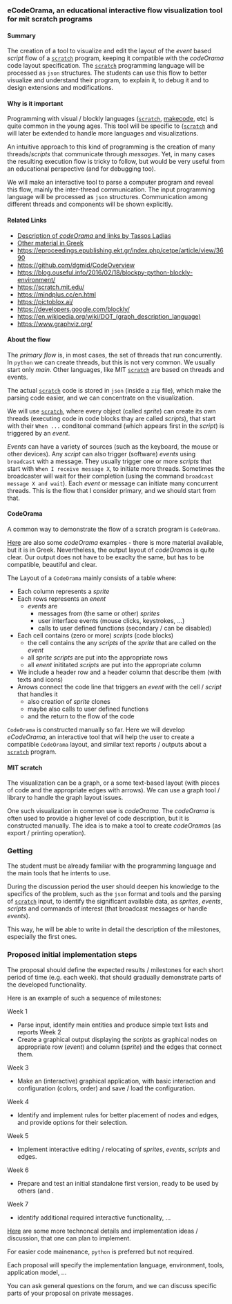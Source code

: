 ### eCodeOrama, an educational interactive flow visualization tool for mit scratch programs

#### Summary

The creation of a tool to visualize and edit the layout of the *event* based *script* flow of a [`scratch`](https://scratch.mit.edu) program, keeping it compatible with the *codeOrama* code layout specification.
The [`scratch`](https://scratch.mit.edu) programming language will be processed as `json` structures.
The students can use this flow to better visualize and understand their program, to explain it, to debug it and to design extensions and modifications.

#### Why is it important

Programming with visual / blockly languages
([`scratch`](https://scratch.mit.edu), [makecode](https://makecode.microbit.org/), etc)
is quite common in the young ages.
This tool will be specific to ([`scratch`](https://scratch.mit.edu) and will later be extended to handle more languages and visualizations.

An intuitive approach to this kind of programming is the creation of many threads/*scripts* that communicate through *messages*.
Yet, in many cases the resulting execution flow is tricky to follow,
but would be very useful from an educational perspective (and for debugging too).

We will make an interactive tool to parse a computer program and reveal this flow,
mainly the inter-thread communication.
The input programming language will be processed as `json` structures.
Communication among different threads and components will be shown explicitly.

#### Related Links

  * [Description of *codeOrama* and links by Tassos Ladias](TassosLadias.html)
  * [Other material in Greek](GreekRef)
  * https://eproceedings.epublishing.ekt.gr/index.php/cetpe/article/view/3690
  * https://github.com/dgmid/CodeOverview
  * https://blog.ouseful.info/2016/02/18/blockpy-python-blockly-environment/
  * https://scratch.mit.edu/
  * https://mindplus.cc/en.html
  * https://pictoblox.ai/
  * https://developers.google.com/blockly/
  * https://en.wikipedia.org/wiki/DOT_(graph_description_language)
  * https://www.graphviz.org/

#### About the flow

The *primary flow* is, in most cases, the set of threads that run concurrently.
In `python` we can create threads, but this is not very common.
We usually start only *main*. 
Other languages, like MIT [`scratch`](https://scratch.mit.edu) are based on threads and events.

The actual [`scratch`](https://scratch.mit.edu) code is stored in `json` (inside a `zip` file),
which make the parsing code easier,
and we can concentrate on the visualization.

We will use [`scratch`](https://scratch.mit.edu), where
every object (called *sprite*) can create its own threads (executing code in code blocks thay are called *scripts*),
that start with their `When ...` conditonal command (which appears first in the *script*) is triggered by an *event*.

*Events* can have a variety of sources (such as the keyboard, the mouse or other devices).
Any *script* can also trigger (software) *events* using `broadcast` with a message.
They usually trigger one or more *scripts* that start with `When I receive message X`, to initiate more threads.
Sometimes the broadcaster will wait for their completion (using the command `broadcast message X and wait`).
Each *event* or message can initiate many concurrent threads.
This is the flow that I consider primary, and we should start from that.

#### CodeOrama

A common way to demonstrate the flow of a scratch program is `CodeOrama`.

[Here](Examples) are also some *codeOrama* examples - there is more material available, but it is in Greek.
Nevertheless, the output layout of *codeOrama*s is quite clear.
Our output does not have to be exaclty the same, but has to be compatible, beautiful and clear.

The Layout of a `CodeOrama` mainly consists of a table where:

  * Each column represents a *sprite*
  * Each rows represents an *enent*
      * *events* are
          * messages from (the same or other) *sprites*
          * user interface events (mouse clicks, keystrokes, ...)
          * calls to user defined functions (secondary / can be disabled)
  * Each cell contains (zero or more) *scripts* (code blocks)
      * the cell contains the any *scripts* of the *sprite* that are called on the *event*
      * all *sprite* *scripts* are put into the appropriate rows
      * all *enent* inititated *scripts* are put into the appropriate column
  * We include a header row and a header column that describe them (with texts and icons)
  * Arrows connect the code line that triggers an *event* with the cell / *script* that handles it
      * also creation of *sprite* clones
      * maybe also calls to user defined functions
      * and the return to the flow of the code

`CodeOrama` is constructed manually so far.
Here we will develop *eCodeOrama*, an interactive tool that will help the user to create a compatible `CodeOrama` layout, and similar text reports / outputs about a [`scratch`](https://scratch.mit.edu) program.

#### MIT scratch

The visualization can be a graph, or a some text-based layout
(with pieces of code and the appropriate edges with arrows).
We can use a graph tool / library to handle the graph layout issues.

One such visualization in common use is *codeOrama*.
The *codeOrama* is often used to provide a higher level of code description,
but it is constructed manually.
The idea is to make a tool to create *codeOrama*s (as export / printing operation).

### Getting 

The student must be already familiar
with the programming language and the main tools that he intents to use.

During the discussion period the user should deepen his knowledge
to the specifics of the problem, such as the `json` format and tools
and the parsing of [`scratch`](https://scratch.mit.edu) input,
to identify the significant available data, as
*sprites*, *events*, *scripts* and commands of interest (that broadcast messages or handle *events*).

This way, he will be able to write in detail the description of the milestones,
especially the first ones.

### Proposed initial implementation steps

The proposal should define the expected results / milestones
for each short period of time (e.g. each week).
that should gradually demonstrate parts of the developed functionality.

Here is an example of such a sequence of milestones:

Week 1
  * Parse input, identify main entities and produce simple text lists and reports
Week 2
  * Create a graphical output displaying the *scripts* as graphical nodes on appropriate row (*event*) and column (*sprite*) and the edges that connect them.

Week 3
  * Make an (interactive) graphical application, with basic interaction and configuration (colors, order) and save / load the configuration.

Week 4
  * Identify and implement rules for better placement of nodes and edges, and provide options for their selection.

Week 5
  * Implement interactive editing / relocating of *sprites*, *events*, *scripts* and edges.

Week 6
  * Prepare and test an initial standalone first version, ready to be used by others (and .

Week 7
  * identify additional required interactive functionality, ...

[Here](Ideas.html) are some more technoncal details and implementation ideas / discussion, that one can plan to implement.

For easier code mainenance, `python` is preferred but not required.

Each proposal will specify the implementation language, environment, tools, application model, ...

You can ask general questions on the forum, and we can discuss specific parts of your proposal on private messages.
